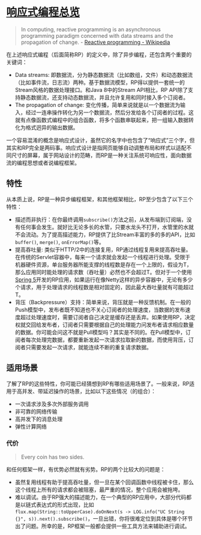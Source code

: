 # [响应式编程总览](http://emacoo.cn/backend/reactive-overview/)

> In computing, reactive programming is an asynchronous programming paradigm concerned with data streams and the propagation of change. - [Reactive programming - Wikipedia](https://en.wikipedia.org/wiki/Reactive_programming)

在上述响应式编程（后面简称RP）的定义中，除了异步编程，还包含两个重要的关键词：

- Data streams: 即数据流，分为静态数据流（比如数组，文件）和动态数据流（比如事件流，日志流）两种。基于数据流模型，RP得以提供一套统一的Stream风格的数据处理接口。和Java 8中的Stream API相比，RP API除了支持静态数据流，还支持动态数据流，并且允许复用和同时接入多个订阅者。
- The propagation of change: 变化传播，简单来说就是以一个数据流为输入，经过一连串操作转化为另一个数据流，然后分发给各个订阅者的过程。这就有点像函数式编程中的组合函数，将多个函数串联起来，把一组输入数据转化为格式迥异的输出数据。

一个容易混淆的概念是响应式设计，虽然它的名字中也包含了“响应式”三个字，但其实和RP完全是两码事。响应式设计是指网页能够自动调整布局和样式以适配不同尺寸的屏幕，属于网站设计的范畴，而RP是一种关注系统可响应性，面向数据流的编程思想或者说编程框架。

## 特性

从本质上说，RP是一种异步编程框架，和其他框架相比，RP至少包含了以下三个特性：

- 描述而非执行：在你最终调用`subscribe()`方法之前，从发布端到订阅端，没有任何事会发生。就好比无论多长的水管，只要水龙头不打开，水管里的水就不会流动。为了提高描述能力，RP提供了比Stream丰富的多的多的API，比如`buffer()`, `merge()`, `onErrorMap()`等。
- 提高吞吐量: 类似于HTTP/2中的连接复用，RP通过线程复用来提高吞吐量。在传统的Servlet容器中，每来一个请求就会发起一个线程进行处理。受限于机器硬件资源，单台服务器所能支撑的线程数是存在一个上限的，假设为T，那么应用同时能处理的请求数（吞吐量）必然也不会超过T。但对于一个使用[Spring 5](http://emacoo.cn/backend/spring5-overview/)开发的RP应用，如果运行在像Netty这样的异步容器中，无论有多少个请求，用于处理请求的线程数是相对固定的，因此最大吞吐量就有可能超过T。
- 背压（Backpressure）支持：简单来说，背压就是一种反馈机制。在一般的Push模型中，发布者既不知道也不关心订阅者的处理速度，当数据的发布速度超过处理速度时，需要订阅者自己决定是缓存还是丢弃。如果使用RP，决定权就交回给发布者，订阅者只需要根据自己的处理能力问发布者请求相应数量的数据。你可能会问这不就是Pull模型吗？其实是不同的。在Pull模型中，订阅者每次处理完数据，都要重新发起一次请求拉取新的数据，而使用背压，订阅者只需要发起一次请求，就能连续不断的重复请求数据。

## 适用场景

了解了RP的这些特性，你可能已经猜想到RP有哪些适用场景了。一般来说，RP适用于高并发、带延迟操作的场景，比如以下这些情况（的组合）：

- 一次请求涉及多次外部服务调用
- 非可靠的网络传输
- 高并发下的消息处理
- 弹性计算网络

### 代价

> Every coin has two sides.

和任何框架一样，有优势必然就有劣势。RP的两个比较大的问题是：

- 虽然复用线程有助于提高吞吐量，但一旦在某个回调函数中线程被卡住，那么这个线程上所有的请求都会被阻塞，最严重的情况，整个应用会被拖垮。
- 难以调试。由于RP强大的描述能力，在一个典型的RP应用中，大部分代码都是以链式表达式的形式出现，比如`flux.map(String::toUpperCase).doOnNext(s -> LOG.info("UC String {}", s)).next().subscribe()`，一旦出错，你将很难定位到具体是哪个环节出了问题。所幸的是，RP框架一般都会提供一些工具方法来辅助进行调试。

